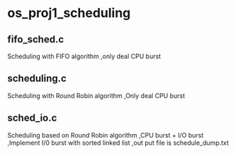 # os_proj1_scheduling

fifo_sched.c
-----------
Scheduling with FIFO algorithm
,only deal CPU burst 

scheduling.c 
-----------
  Scheduling with Round Robin algorithm
  ,Only deal CPU burst

sched_io.c
-----------
  Scheduling based on Round Robin algorithm
  ,CPU burst + I/O burst
  ,Implement I/0 burst with sorted linked list
  ,out put file is schedule_dump.txt

